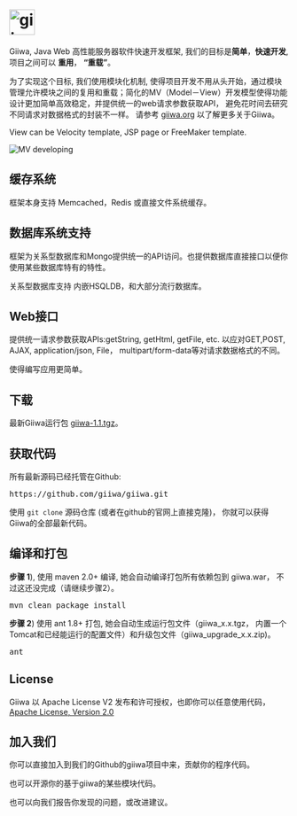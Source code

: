 <h1><img height='46' src="http://giiwa.org/images/giiwa.png" alt="giiwa"/></h1>
<p>Giiwa, Java Web 高性能服务器软件快速开发框架, 我们的目标是<strong>简单</strong>，<strong>快速开发</strong>, 项目之间可以 <strong>重用</strong>， <strong>“重载”</strong>。</p>
<p>为了实现这个目标, 我们使用模块化机制, 使得项目开发不用从头开始，通过模块管理允许模块之间的复用和重载；简化的MV（Model－View）开发模型使得功能设计更加简单高效稳定，并提供统一的web请求参数获取API， 避免花时间去研究不同请求对数据格式的封装不一样。 请参考 <a href="http://giiwa.org">giiwa.org</a> 以了解更多关于Giiwa。</p>
<p>View can be Velocity template, JSP page or FreeMaker template.</p>
<p><img src="http://giiwa.org/docs/images/mv.png" alt="MV developing"/></p>

<h2>缓存系统</h2>
<p>框架本身支持 Memcached，Redis 或直接文件系统缓存。</p>

<h2>数据库系统支持</h2>
<p>框架为关系型数据库和Mongo提供统一的API访问。也提供数据库直接接口以便你使用某些数据库特有的特性。</p>
<p>关系型数据库支持 内嵌HSQLDB，和大部分流行数据库。</p>

<h2>Web接口</h2>
<p>提供统一请求参数获取APIs:getString, getHtml, getFile, etc. 以应对GET,POST, AJAX, application/json, File， multipart/form-data等对请求数据格式的不同。</p>
<p>使得编写应用更简单。</p>

<h2>下载</h2>
<p>最新Giiwa运行包 <a href="http://giiwa.org/archive/giiwa-1.1.tgz">giiwa-1.1.tgz</a>。</p>

<h2>获取代码</h2>
<p>所有最新源码已经托管在Github:</p>
<pre>https://github.com/giiwa/giiwa.git</pre>
<p>使用 <code>git clone</code> 源码仓库 (或者在github的官网上直接克隆)， 你就可以获得Giiwa的全部最新代码。</p>

<h2>编译和打包</h2>
<p><strong>步骤 1</strong>), 使用 maven 2.0+ 编译, 她会自动编译打包所有依赖包到 giiwa.war， 不过这还没完成（请继续步骤2）。</p>
<pre>mvn clean package install</pre>
<p><strong>步骤 2</strong>) 使用 ant 1.8+ 打包, 她会自动生成运行包文件（giiwa_x.x.tgz， 内置一个Tomcat和已经能运行的配置文件）和升级包文件（giiwa_upgrade_x.x.zip)。<p>
<pre>ant</pre>

<h2>License</h2>
<p>Giiwa 以 Apache License V2 发布和许可授权，也即你可以任意使用代码， <a href="http://www.apache.org/licenses/LICENSE-2.0.html">Apache License, Version 2.0</a></p>

<h2>加入我们</h2>
<p>你可以直接加入到我们的Github的giiwa项目中来，贡献你的程序代码。</p>
<p>也可以开源你的基于giiwa的某些模块代码。</p>
<p>也可以向我们报告你发现的问题，或改进建议。</p>
